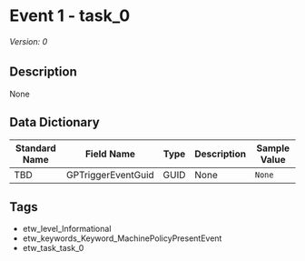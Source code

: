 # Event 1 - task_0
###### Version: 0

## Description
None

## Data Dictionary
|Standard Name|Field Name|Type|Description|Sample Value|
|---|---|---|---|---|
|TBD|GPTriggerEventGuid|GUID|None|`None`|

## Tags
* etw_level_Informational
* etw_keywords_Keyword_MachinePolicyPresentEvent
* etw_task_task_0